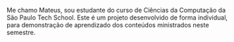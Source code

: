 Me chamo Mateus, sou estudante do curso de Ciências da Computação da São Paulo Tech School. Este é um projeto desenvolvido de forma individual, para demonstração de aprendizado dos conteúdos ministrados neste semestre.
